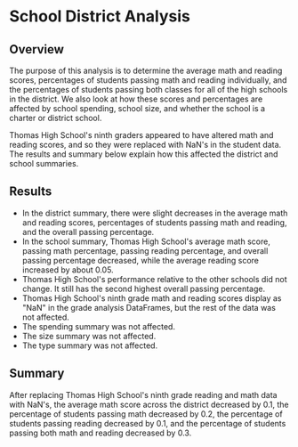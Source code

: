 # School District Analysis
 
## Overview
The purpose of this analysis is to determine the average math and reading scores, percentages of students passing math and reading individually, and the percentages of students passing both classes for all of the high schools in the district. We also look at how these scores and percentages are affected by school spending, school size, and whether the school is a charter or district school.

Thomas High School's ninth graders appeared to have altered math and reading scores, and so they were replaced with NaN's in the student data. The results and summary below explain how this affected the district and school summaries.

## Results

* In the district summary, there were slight decreases in the average math and reading scores,  percentages of students passing math and reading, and the overall passing percentage.
* In the school summary, Thomas High School's average math score, passing math percentage, passing reading percentage, and overall passing percentage decreased, while the average reading score increased by about 0.05.
* Thomas High School's performance relative to the other schools did not change. It still has the second highest overall passing percentage.
* Thomas High School's ninth grade math and reading scores display as "NaN" in the grade analysis DataFrames, but the rest of the data was not affected.
* The spending summary was not affected.
* The size summary was not affected.
* The type summary was not affected.

## Summary
After replacing Thomas High School's ninth grade reading and math data with NaN's, the average math score across the district decreased by 0.1, the percentage of students passing math decreased by 0.2, the percentage of students passing reading decreased by 0.1, and the percentage of students passing both math and reading decreased by 0.3.